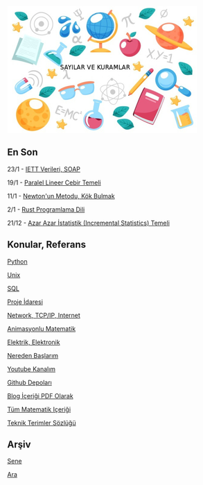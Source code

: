 
![](sk.jpg)

## En Son

23/1 - [IETT Verileri, SOAP](https://burakbayramli.github.io/dersblog/sk/2023/01/iett-ibb-otobus-verisi.html)

19/1 - [Paralel Lineer Cebir Temeli](https://burakbayramli.github.io/dersblog/linear/linear_app30parlinalg/paralel_lineer_cebir_temeli.html)

11/1 - [Newton'un Metodu, Kök Bulmak](https://burakbayramli.github.io/dersblog/ode/ode_mattuck_95_root/kok_bulmak_karesel_formul__root_finding_quadratic_formula_.html)

2/1 - [Rust Programlama Dili](https://burakbayramli.github.io/dersblog/sk/2023/01/rust.html)

21/12 - [Azar Azar İstatistik (Incremental Statistics) Temeli](https://burakbayramli.github.io/dersblog/stat/stat_176_app1inc/azar_azar_istatistik__incremental_statistics_.html)

## Konular, Referans

[Python](2016/01/python-dil-ogrenimi.html)

[Unix](2020/07/unix.html)

[SQL](2012/03/sql.html)

[Proje İdaresi](2020/07/proje-idaresi.html)

[Network, TCP/IP, Internet](2000/10/network.html)

[Animasyonlu Matematik](https://www.youtube.com/channel/UCx64ou5qw0Q9LLkwE8xSNEg)

[Elektrik, Elektronik](2020/08/elektronik.html)

[Nereden Başlarım](2019/01/nereden.html)

[Youtube Kanalım](https://www.youtube.com/channel/UCMAUsgUq5ODy8kMnJlUBUdQ)

[Github Depoları](https://github.com/burakbayramli)

[Blog İçeriği PDF Olarak](https://drive.google.com/uc?export=view&id=1Yq6ovajFbXFWurbiFNhXOl0iN5NlkKtE)

[Tüm Matematik Içeriği](https://burakbayramli.github.io/dersblog/)

[Teknik Terimler Sözlüğü](https://burakbayramli.github.io/dersblog/algs/dict/teknik_terimler_sozlugu.html)

## Arşiv

[Sene](year.html)

[Ara](ara.html)



